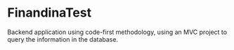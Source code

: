 # FinandinaTest

Backend application using code-first methodology, using an MVC project to query the information in the database.
